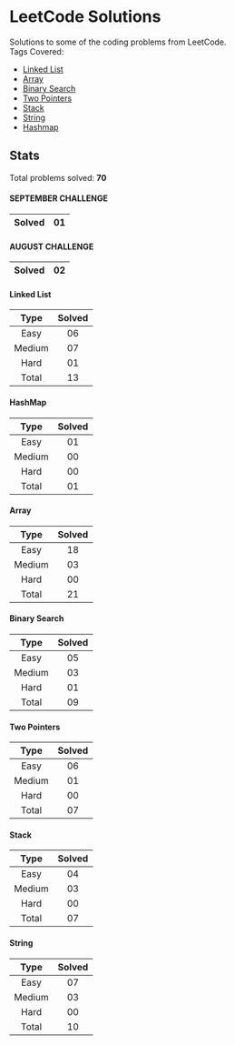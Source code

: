 # LeetCode Solutions
Solutions to some of the coding problems from LeetCode. <br>
Tags Covered:
* <a href="https://leetcode.com/problemset/all/?topicSlugs=linked-list">Linked List</a>
* <a href="https://leetcode.com/problemset/all/?topicSlugs=array">Array</a>
* <a href="https://leetcode.com/problemset/all/?topicSlugs=binary-search">Binary Search</a>
* <a href="https://leetcode.com/problemset/all/?topicSlugs=two-pointers">Two Pointers</a>
* <a href="https://leetcode.com/problemset/all/?topicSlugs=stack">Stack</a>
* <a href="https://leetcode.com/problemset/all/?topicSlugs=string">String</a>
* <a href="https://leetcode.com/problemset/all/?topicSlugs=hash">Hashmap</a>

## Stats

Total problems solved: **70**

#### SEPTEMBER CHALLENGE
| Solved | 01      |
|:------:|:-------:|

#### AUGUST CHALLENGE
| Solved | 02      |
|:------:|:-------:|

#### Linked List
| Type   | Solved  |
|:------:|:-------:|
| Easy   | 06      |
| Medium | 07      |
| Hard   | 01      |
| Total  | 13      |

#### HashMap
| Type   | Solved  |
|:------:|:-------:|
| Easy   | 01      |
| Medium | 00      |
| Hard   | 00      |
| Total  | 01      |

#### Array
| Type   | Solved  |
|:------:|:-------:|
| Easy   | 18      |
| Medium | 03      |
| Hard   | 00      |
| Total  | 21      |

#### Binary Search
| Type   | Solved  |
|:------:|:-------:|
| Easy   | 05      |
| Medium | 03      |
| Hard   | 01      |
| Total  | 09      |

#### Two Pointers
| Type   | Solved  |
|:------:|:-------:|
| Easy   | 06      |
| Medium | 01      |
| Hard   | 00      |
| Total  | 07      |

#### Stack
| Type   | Solved  |
|:------:|:-------:|
| Easy   | 04      |
| Medium | 03      |
| Hard   | 00      |
| Total  | 07      |

#### String
| Type   | Solved  |
|:------:|:-------:|
| Easy   | 07      |
| Medium | 03      |
| Hard   | 00      |
| Total  | 10      |

